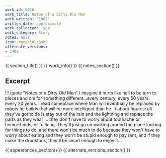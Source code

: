 ```yaml
---
work_id: 5616
work_title: Notes of a Dirty Old Man
work_written: '1962'
written_date: approximate
work_collected: 'yes'
work_category: Story
notes: null
icon: material/book
alternate_versions:
- 2402
---
```


{{ section_title() }}
{{ work_info() }}
{{ notes_section() }}
## Excerpt
!!! quote "Notes of a Dirty Old Man"
    I imagine it hurts like hell to be torn to pieces and die for something different...every century, every 50 years, every 20 years. I read someplace where Man will eventually be replaced by robots he builds that will be more intelligent than he. It about figures: all they've got to do is stay out of the rain and the lightning and replace the parts as they wear ... they don't have to worry about toothache or hemorrhoids, or fucking. They'll just go on walking around the place looking for things to do, and there won't be much to do because they won't have to worry about eating and they won't be stupid enough to pay rent, and if they make the drunktank, they'll be smart enough to enjoy it...

{{ appearances_section() }}
{{ alternate_versions_section() }}
